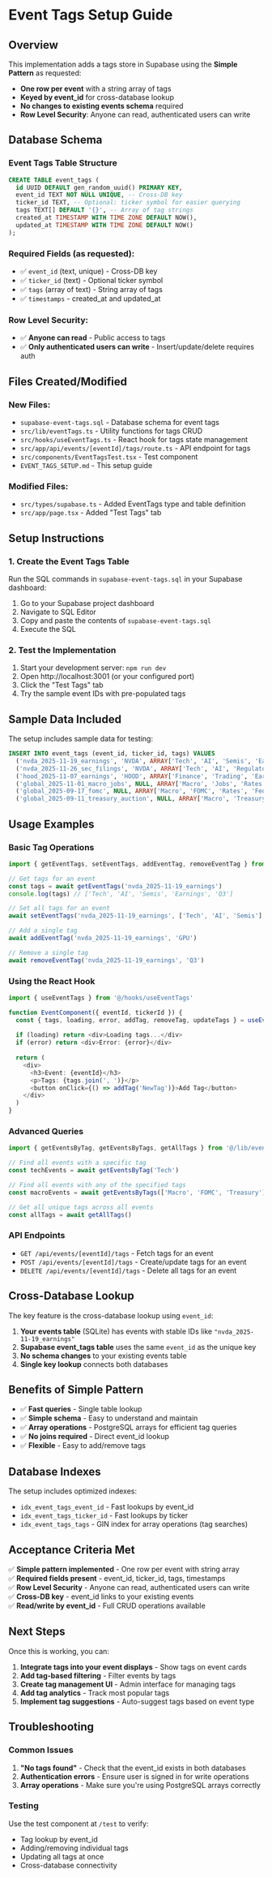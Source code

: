 # Event Tags Setup Guide

## Overview

This implementation adds a tags store in Supabase using the **Simple Pattern** as requested:
- **One row per event** with a string array of tags
- **Keyed by event_id** for cross-database lookup
- **No changes to existing events schema** required
- **Row Level Security**: Anyone can read, authenticated users can write

## Database Schema

### Event Tags Table Structure

```sql
CREATE TABLE event_tags (
  id UUID DEFAULT gen_random_uuid() PRIMARY KEY,
  event_id TEXT NOT NULL UNIQUE, -- Cross-DB key
  ticker_id TEXT, -- Optional: ticker symbol for easier querying
  tags TEXT[] DEFAULT '{}', -- Array of tag strings
  created_at TIMESTAMP WITH TIME ZONE DEFAULT NOW(),
  updated_at TIMESTAMP WITH TIME ZONE DEFAULT NOW()
);
```

### Required Fields (as requested):
- ✅ `event_id` (text, unique) - Cross-DB key
- ✅ `ticker_id` (text) - Optional ticker symbol
- ✅ `tags` (array of text) - String array of tags
- ✅ `timestamps` - created_at and updated_at

### Row Level Security:
- ✅ **Anyone can read** - Public access to tags
- ✅ **Only authenticated users can write** - Insert/update/delete requires auth

## Files Created/Modified

### New Files:
- `supabase-event-tags.sql` - Database schema for event tags
- `src/lib/eventTags.ts` - Utility functions for tags CRUD
- `src/hooks/useEventTags.ts` - React hook for tags state management
- `src/app/api/events/[eventId]/tags/route.ts` - API endpoint for tags
- `src/components/EventTagsTest.tsx` - Test component
- `EVENT_TAGS_SETUP.md` - This setup guide

### Modified Files:
- `src/types/supabase.ts` - Added EventTags type and table definition
- `src/app/page.tsx` - Added "Test Tags" tab

## Setup Instructions

### 1. Create the Event Tags Table

Run the SQL commands in `supabase-event-tags.sql` in your Supabase dashboard:

1. Go to your Supabase project dashboard
2. Navigate to SQL Editor
3. Copy and paste the contents of `supabase-event-tags.sql`
4. Execute the SQL

### 2. Test the Implementation

1. Start your development server: `npm run dev`
2. Open http://localhost:3001 (or your configured port)
3. Click the "Test Tags" tab
4. Try the sample event IDs with pre-populated tags

## Sample Data Included

The setup includes sample data for testing:

```sql
INSERT INTO event_tags (event_id, ticker_id, tags) VALUES
  ('nvda_2025-11-19_earnings', 'NVDA', ARRAY['Tech', 'AI', 'Semis', 'Earnings', 'Q3']),
  ('nvda_2025-11-26_sec_filings', 'NVDA', ARRAY['Tech', 'AI', 'Regulatory', 'SEC', '10-Q']),
  ('hood_2025-11-07_earnings', 'HOOD', ARRAY['Finance', 'Trading', 'Earnings', 'Q3', 'Brokerage']),
  ('global_2025-11-01_macro_jobs', NULL, ARRAY['Macro', 'Jobs', 'Rates', 'Employment', 'NFP']),
  ('global_2025-09-17_fomc', NULL, ARRAY['Macro', 'FOMC', 'Rates', 'Fed', 'Policy']),
  ('global_2025-09-11_treasury_auction', NULL, ARRAY['Macro', 'Treasury', 'Bonds', 'Auction', '10Y']);
```

## Usage Examples

### Basic Tag Operations

```typescript
import { getEventTags, setEventTags, addEventTag, removeEventTag } from '@/lib/eventTags'

// Get tags for an event
const tags = await getEventTags('nvda_2025-11-19_earnings')
console.log(tags) // ['Tech', 'AI', 'Semis', 'Earnings', 'Q3']

// Set all tags for an event
await setEventTags('nvda_2025-11-19_earnings', ['Tech', 'AI', 'Semis'], 'NVDA')

// Add a single tag
await addEventTag('nvda_2025-11-19_earnings', 'GPU')

// Remove a single tag
await removeEventTag('nvda_2025-11-19_earnings', 'Q3')
```

### Using the React Hook

```typescript
import { useEventTags } from '@/hooks/useEventTags'

function EventComponent({ eventId, tickerId }) {
  const { tags, loading, error, addTag, removeTag, updateTags } = useEventTags(eventId, tickerId)
  
  if (loading) return <div>Loading tags...</div>
  if (error) return <div>Error: {error}</div>
  
  return (
    <div>
      <h3>Event: {eventId}</h3>
      <p>Tags: {tags.join(', ')}</p>
      <button onClick={() => addTag('NewTag')}>Add Tag</button>
    </div>
  )
}
```

### Advanced Queries

```typescript
import { getEventsByTag, getEventsByTags, getAllTags } from '@/lib/eventTags'

// Find all events with a specific tag
const techEvents = await getEventsByTag('Tech')

// Find all events with any of the specified tags
const macroEvents = await getEventsByTags(['Macro', 'FOMC', 'Treasury'])

// Get all unique tags across all events
const allTags = await getAllTags()
```

### API Endpoints

- `GET /api/events/[eventId]/tags` - Fetch tags for an event
- `POST /api/events/[eventId]/tags` - Create/update tags for an event
- `DELETE /api/events/[eventId]/tags` - Delete all tags for an event

## Cross-Database Lookup

The key feature is the cross-database lookup using `event_id`:

1. **Your events table** (SQLite) has events with stable IDs like `"nvda_2025-11-19_earnings"`
2. **Supabase event_tags table** uses the same `event_id` as the unique key
3. **No schema changes** to your existing events table
4. **Single key lookup** connects both databases

## Benefits of Simple Pattern

- ✅ **Fast queries** - Single table lookup
- ✅ **Simple schema** - Easy to understand and maintain
- ✅ **Array operations** - PostgreSQL arrays for efficient tag queries
- ✅ **No joins required** - Direct event_id lookup
- ✅ **Flexible** - Easy to add/remove tags

## Database Indexes

The setup includes optimized indexes:

- `idx_event_tags_event_id` - Fast lookups by event_id
- `idx_event_tags_ticker_id` - Fast lookups by ticker
- `idx_event_tags_tags` - GIN index for array operations (tag searches)

## Acceptance Criteria Met

✅ **Simple pattern implemented** - One row per event with string array  
✅ **Required fields present** - event_id, ticker_id, tags, timestamps  
✅ **Row Level Security** - Anyone can read, authenticated users can write  
✅ **Cross-DB key** - event_id links to your existing events  
✅ **Read/write by event_id** - Full CRUD operations available  

## Next Steps

Once this is working, you can:

1. **Integrate tags into your event displays** - Show tags on event cards
2. **Add tag-based filtering** - Filter events by tags
3. **Create tag management UI** - Admin interface for managing tags
4. **Add tag analytics** - Track most popular tags
5. **Implement tag suggestions** - Auto-suggest tags based on event type

## Troubleshooting

### Common Issues

1. **"No tags found"** - Check that the event_id exists in both databases
2. **Authentication errors** - Ensure user is signed in for write operations
3. **Array operations** - Make sure you're using PostgreSQL arrays correctly

### Testing

Use the test component at `/test` to verify:
- Tag lookup by event_id
- Adding/removing individual tags
- Updating all tags at once
- Cross-database connectivity
